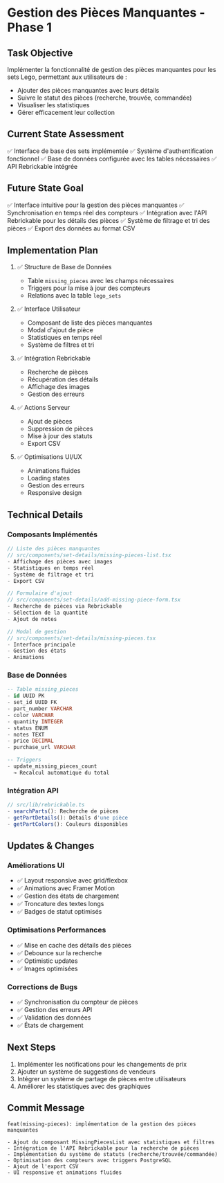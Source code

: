 # Gestion des Pièces Manquantes - Phase 1

## Task Objective

Implémenter la fonctionnalité de gestion des pièces manquantes pour les sets Lego, permettant aux utilisateurs de :

- Ajouter des pièces manquantes avec leurs détails
- Suivre le statut des pièces (recherche, trouvée, commandée)
- Visualiser les statistiques
- Gérer efficacement leur collection

## Current State Assessment

✅ Interface de base des sets implémentée
✅ Système d'authentification fonctionnel
✅ Base de données configurée avec les tables nécessaires
✅ API Rebrickable intégrée

## Future State Goal

✅ Interface intuitive pour la gestion des pièces manquantes
✅ Synchronisation en temps réel des compteurs
✅ Intégration avec l'API Rebrickable pour les détails des pièces
✅ Système de filtrage et tri des pièces
✅ Export des données au format CSV

## Implementation Plan

1. ✅ Structure de Base de Données

   - Table `missing_pieces` avec les champs nécessaires
   - Triggers pour la mise à jour des compteurs
   - Relations avec la table `lego_sets`

2. ✅ Interface Utilisateur

   - Composant de liste des pièces manquantes
   - Modal d'ajout de pièce
   - Statistiques en temps réel
   - Système de filtres et tri

3. ✅ Intégration Rebrickable

   - Recherche de pièces
   - Récupération des détails
   - Affichage des images
   - Gestion des erreurs

4. ✅ Actions Serveur

   - Ajout de pièces
   - Suppression de pièces
   - Mise à jour des statuts
   - Export CSV

5. ✅ Optimisations UI/UX
   - Animations fluides
   - Loading states
   - Gestion des erreurs
   - Responsive design

## Technical Details

### Composants Implémentés

```typescript
// Liste des pièces manquantes
// src/components/set-details/missing-pieces-list.tsx
- Affichage des pièces avec images
- Statistiques en temps réel
- Système de filtrage et tri
- Export CSV

// Formulaire d'ajout
// src/components/set-details/add-missing-piece-form.tsx
- Recherche de pièces via Rebrickable
- Sélection de la quantité
- Ajout de notes

// Modal de gestion
// src/components/set-details/missing-pieces.tsx
- Interface principale
- Gestion des états
- Animations
```

### Base de Données

```sql
-- Table missing_pieces
- id UUID PK
- set_id UUID FK
- part_number VARCHAR
- color VARCHAR
- quantity INTEGER
- status ENUM
- notes TEXT
- price DECIMAL
- purchase_url VARCHAR

-- Triggers
- update_missing_pieces_count
  → Recalcul automatique du total
```

### Intégration API

```typescript
// src/lib/rebrickable.ts
- searchParts(): Recherche de pièces
- getPartDetails(): Détails d'une pièce
- getPartColors(): Couleurs disponibles
```

## Updates & Changes

### Améliorations UI

- ✅ Layout responsive avec grid/flexbox
- ✅ Animations avec Framer Motion
- ✅ Gestion des états de chargement
- ✅ Troncature des textes longs
- ✅ Badges de statut optimisés

### Optimisations Performances

- ✅ Mise en cache des détails des pièces
- ✅ Debounce sur la recherche
- ✅ Optimistic updates
- ✅ Images optimisées

### Corrections de Bugs

- ✅ Synchronisation du compteur de pièces
- ✅ Gestion des erreurs API
- ✅ Validation des données
- ✅ États de chargement

## Next Steps

1. Implémenter les notifications pour les changements de prix
2. Ajouter un système de suggestions de vendeurs
3. Intégrer un système de partage de pièces entre utilisateurs
4. Améliorer les statistiques avec des graphiques

## Commit Message

```
feat(missing-pieces): implémentation de la gestion des pièces manquantes

- Ajout du composant MissingPiecesList avec statistiques et filtres
- Intégration de l'API Rebrickable pour la recherche de pièces
- Implémentation du système de statuts (recherche/trouvée/commandée)
- Optimisation des compteurs avec triggers PostgreSQL
- Ajout de l'export CSV
- UI responsive et animations fluides
```
